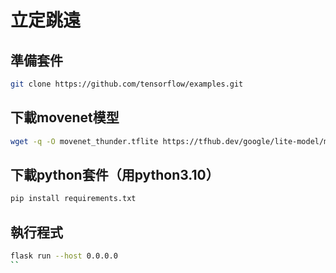 # 立定跳遠

## 準備套件

``` bash
git clone https://github.com/tensorflow/examples.git
```

## 下載movenet模型

```bash
wget -q -O movenet_thunder.tflite https://tfhub.dev/google/lite-model/movenet/singlepose/thunder/tflite/float16/4?lite-format=tflite
```

## 下載python套件（用python3.10）
```bash
pip install requirements.txt
```

## 執行程式
```bash
flask run --host 0.0.0.0
``
